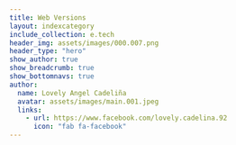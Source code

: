 ```yaml
---
title: Web Versions
layout: indexcategory
include_collection: e.tech
header_img: assets/images/000.007.png
header_type: "hero"
show_author: true
show_breadcrumb: true
show_bottomnavs: true
author:
  name: Lovely Angel Cadeliña
  avatar: assets/images/main.001.jpeg
  links:                
    - url: https://www.facebook.com/lovely.cadelina.92
      icon: "fab fa-facebook"
---
```

